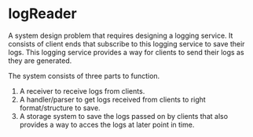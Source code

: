 # logReader

A system design problem that requires designing a logging service.
It consists of client ends that subscribe to this logging service to save their logs. This logging service provides a way for clients to send their logs as they are generated.

The system consists of three parts to function.

1. A receiver to receive logs from clients.
2. A handler/parser to get logs received from clients to right format/structure to save.
3. A storage system to save the logs passed on by clients that also provides a way to acces the logs at later point in time.
